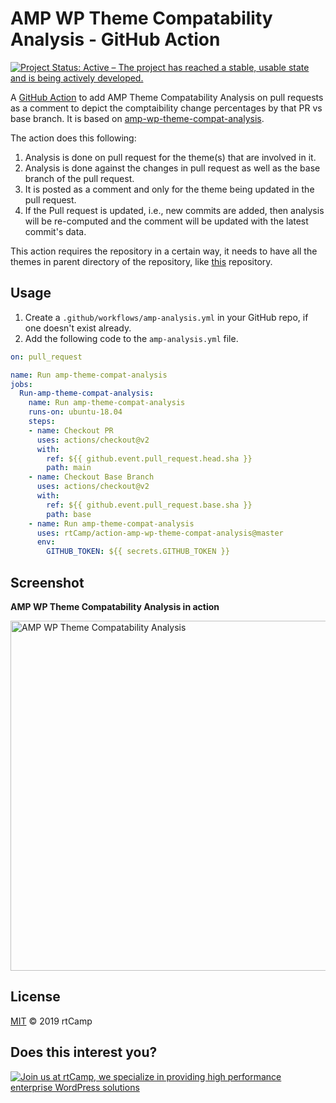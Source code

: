 # AMP WP Theme Compatability Analysis - GitHub Action

[![Project Status: Active – The project has reached a stable, usable state and is being actively developed.](https://www.repostatus.org/badges/latest/active.svg)](https://www.repostatus.org/#active)

A [GitHub Action](https://github.com/features/actions) to add AMP Theme Compatability Analysis on pull requests as a comment to depict the comptaibility change percentages by that PR vs base branch. It is based on [amp-wp-theme-compat-analysis](https://github.com/westonruter/amp-wp-theme-compat-analysis/).

The action does this following:

1. Analysis is done on pull request for the theme(s) that are involved in it. 
2. Analysis is done against the changes in pull request as well as the base branch of the pull request.
3. It is posted as a comment and only for the theme being updated in the pull request.
4. If the Pull request is updated, i.e., new commits are added, then analysis will be re-computed and the comment will be updated with the latest commit's data.

This action requires the repository in a certain way, it needs to have all the themes in parent directory of the repository, like [this](https://github.com/rtCamp/themes) repository.

## Usage

1. Create a `.github/workflows/amp-analysis.yml` in your GitHub repo, if one doesn't exist already.
2. Add the following code to the `amp-analysis.yml` file.

```yaml
on: pull_request

name: Run amp-theme-compat-analysis
jobs:
  Run-amp-theme-compat-analysis:
    name: Run amp-theme-compat-analysis
    runs-on: ubuntu-18.04
    steps:
    - name: Checkout PR
      uses: actions/checkout@v2
      with:
        ref: ${{ github.event.pull_request.head.sha }}
        path: main
    - name: Checkout Base Branch
      uses: actions/checkout@v2
      with:
        ref: ${{ github.event.pull_request.base.sha }}
        path: base
    - name: Run amp-theme-compat-analysis
      uses: rtCamp/action-amp-wp-theme-compat-analysis@master
      env:
        GITHUB_TOKEN: ${{ secrets.GITHUB_TOKEN }}
```

## Screenshot

**AMP WP Theme Compatability Analysis in action**

<img width="560" alt="AMP WP Theme Compatability Analysis" src="https://user-images.githubusercontent.com/25586785/81568541-89e6e780-93bb-11ea-9746-a45a610530b2.png">

## License

[MIT](LICENSE) © 2019 rtCamp

## Does this interest you?

<a href="https://rtcamp.com/"><img src="https://rtcamp.com/wp-content/uploads/2019/04/github-banner@2x.png" alt="Join us at rtCamp, we specialize in providing high performance enterprise WordPress solutions"></a>
